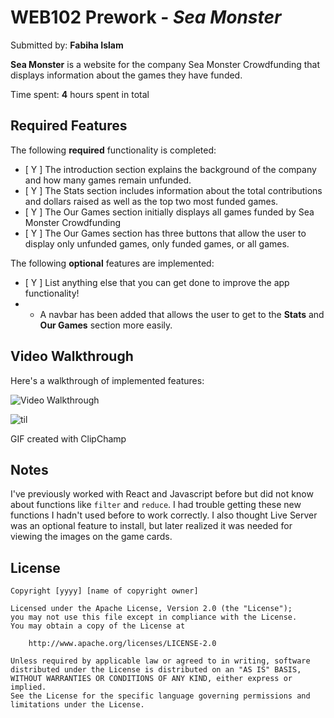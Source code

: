 # WEB102 Prework - *Sea Monster*

Submitted by: **Fabiha Islam**

**Sea Monster** is a website for the company Sea Monster Crowdfunding that displays information about the games they have funded.

Time spent: **4** hours spent in total

## Required Features

The following **required** functionality is completed:

* [ Y ] The introduction section explains the background of the company and how many games remain unfunded.
* [ Y ] The Stats section includes information about the total contributions and dollars raised as well as the top two most funded games.
* [ Y ] The Our Games section initially displays all games funded by Sea Monster Crowdfunding
* [ Y ] The Our Games section has three buttons that allow the user to display only unfunded games, only funded games, or all games.

The following **optional** features are implemented:

* [ Y ] List anything else that you can get done to improve the app functionality!
* * A navbar has been added that allows the user to get to the **Stats** and **Our Games** section more easily.
## Video Walkthrough

Here's a walkthrough of implemented features:

<img src='http://i.imgur.com/link/to/your/gif/file.gif' title='Video Walkthrough' width='' alt='Video Walkthrough' />

![til](./SeaMonster.gif)

GIF created with ClipChamp

## Notes

I've previously worked with React and Javascript before but did not know about functions like `filter` and `reduce`. I had trouble getting these new functions I hadn't used before to work correctly. I also thought Live Server was an optional feature to install, but later realized it was needed for viewing the images on the game cards.

## License

    Copyright [yyyy] [name of copyright owner]

    Licensed under the Apache License, Version 2.0 (the "License");
    you may not use this file except in compliance with the License.
    You may obtain a copy of the License at

        http://www.apache.org/licenses/LICENSE-2.0

    Unless required by applicable law or agreed to in writing, software
    distributed under the License is distributed on an "AS IS" BASIS,
    WITHOUT WARRANTIES OR CONDITIONS OF ANY KIND, either express or implied.
    See the License for the specific language governing permissions and
    limitations under the License.
